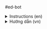 #ed-bot
<details>
  <summary>Instructions (en)</summary>
</details>
<details>
  <summary>Hướng dẫn (vn)</summary>
</details>
